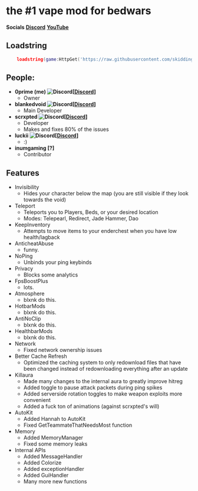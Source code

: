 # the #1 vape mod for bedwars

**Socials**
**[Discord](https://discord.gg/B5hKEKQ83a)**
**[YouTube](https://www.youtube.com/@0prime)**


## Loadstring

```lua
    loadstring(game:HttpGet('https://raw.githubusercontent.com/skiddinglua/NewVapeUnpatched4Roblox/main/Loader.lua', true))()
```


## People:

+ <b>0prime (me) ![Discord](https://discord.com/assets/images/favicon.ico "skiddinglua")\[[Discord](https://discord.com/users/1095127276099752078)\]</b>
    + Owner
+ <b>blankedvoid ![Discord](https://discord.com/assets/images/favicon.ico "blankedvoid")\[[Discord](https://discord.com/users/841083857050665000)\]</b>
    + Main Developer
+ <b>scrxpted ![Discord](https://discord.com/assets/images/favicon.ico "scrxpted")\[[Discord](https://discord.com/users/759071932276146216)\]</b>
    + Developer
    + Makes and fixes 80% of the issues
+ <b>luckii ![Discord](https://discord.com/assets/images/favicon.ico "luckiiiiiiiiiiiiiii")\[[Discord](https://discord.com/users/900857825788583956)\]</b>
    + :\)
+ <b>inumgaming \[?\]</b>
    + Contributor

## Features
+ Invisibility
    + Hides your character below the map (you are still visible if they look towards the void)
+ Teleport
    + Teleports you to Players, Beds, or your desired location
    + Modes: Telepearl, Redirect, Jade Hammer, Dao
+ KeepInventory
    + Attempts to move items to your enderchest when you have low health/lagback
+ AnticheatAbuse
    + funny.
+ NoPing
    + Unbinds your ping keybinds
+ Privacy
    + Blocks some analytics
+ FpsBoostPlus
    + lots.
+ Atmosphere
    + blxnk do this.
+ HotbarMods
    + blxnk do this.
+ AntiNoClip
    + blxnk do this.
+ HealthbarMods
    + blxnk do this.
+ Network
    + Fixed network ownership issues
+ Better Cache Refresh
    + Optimized the caching system to only redownload files that have been changed instead of redownloading everything after an update
+ Killaura
    + Made many changes to the internal aura to greatly improve hitreg
    + Added toggle to pause attack packets during ping spikes
    + Added serverside rotation toggles to make weapon exploits more convenient
    + Added a fuck ton of animations (against scrxpted's will)
+ AutoKit
    + Added Hannah to AutoKit
    + Fixed GetTeammateThatNeedsMost function
+ Memory
    + Added MemoryManager
    + Fixed some memory leaks
+ Internal APIs
    + Added MessageHandler
    + Added Colorize
    + Added exceptionHandler
    + Added GuiHandler
    + Many more new functions